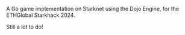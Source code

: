 A Go game implementation on Starknet using the Dojo Engine, for the ETHGlobal Starkhack 2024.

Still a lot to do!
